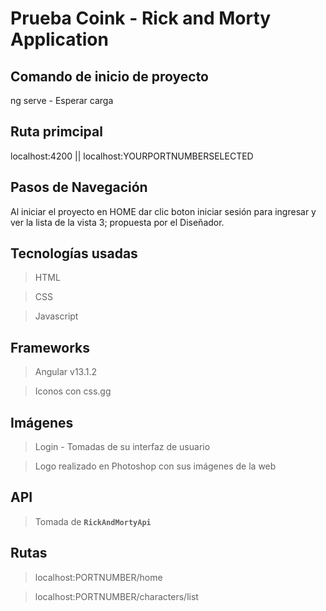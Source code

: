 # Prueba Coink - Rick and Morty Application

## Comando de inicio de proyecto
  ng serve - Esperar carga
## Ruta primcipal
  localhost:4200 || localhost:YOURPORTNUMBERSELECTED

## Pasos de Navegación
Al iniciar el proyecto en HOME dar clic boton iniciar sesión para ingresar y ver la lista de la vista 3; propuesta por el Diseñador.

## Tecnologías usadas
  >  HTML

  >  CSS

  >  Javascript
  
## Frameworks
  >  Angular v13.1.2

  >  Iconos con css.gg

## Imágenes
  >  Login - Tomadas de su interfaz de usuario

  >  Logo realizado en Photoshop con sus imágenes de la web

## API
  >  Tomada de __`RickAndMortyApi`__
  
## Rutas
  >  localhost:PORTNUMBER/home

  >  localhost:PORTNUMBER/characters/list
  
  
